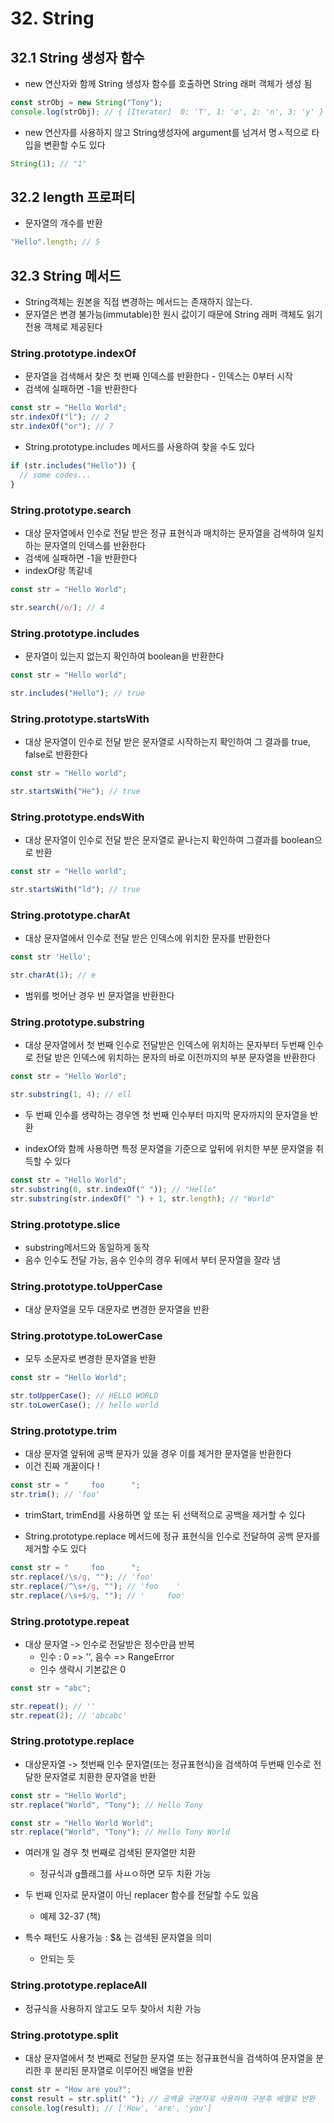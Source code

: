 # 32. String

## 32.1 String 생성자 함수

- new 연산자와 함께 String 생성자 함수를 호출하면 String 래퍼 객체가 생성 됨

```js
const strObj = new String("Tony");
console.log(strObj); // { [Iterator]  0: 'T', 1: 'o', 2: 'n', 3: 'y' }
```

- new 연산자를 사용하지 않고 String생성자에 argument를 넘겨서 명ㅅ적으로 타입을 변환할 수도 있다

```js
String(1); // "1"
```

## 32.2 length 프로퍼티

- 문자열의 개수를 반환

```js
"Hello".length; // 5
```

## 32.3 String 메서드

- String객체는 원본을 직접 변경하는 메서드는 존재하지 않는다.
- 문자열은 변경 불가능(immutable)한 원시 값이기 때문에 String 래퍼 객체도 읽기 전용 객체로 제공된다

### String.prototype.indexOf

- 문자열을 검색해서 찾은 첫 번째 인덱스를 반환한다 - 인덱스는 0부터 시작
- 검색에 실패하면 -1을 반환한다

```js
const str = "Hello World";
str.indexOf("l"); // 2
str.indexOf("or"); // 7
```

- String.prototype.includes 메서드를 사용하여 찾을 수도 있다

```js
if (str.includes("Hello")) {
  // some codes...
}
```

### String.prototype.search

- 대상 문자열에서 인수로 전달 받은 정규 표현식과 매치하는 문자열을 검색하여 일치하는 문자열의 인덱스를 반환한다
- 검색에 실패하면 -1을 반환한다
- indexOf랑 똑같네

```js
const str = "Hello World";

str.search(/o/); // 4
```

### String.prototype.includes

- 문자열이 있는지 없는지 확인하여 boolean을 반환한다

```js
const str = "Hello world";

str.includes("Hello"); // true
```

### String.prototype.startsWith

- 대상 문자열이 인수로 전달 받은 문자열로 시작하는지 확인하여 그 결과를 true, false로 반환한다

```js
const str = "Hello world";

str.startsWith("He"); // true
```

### String.prototype.endsWith

- 대상 문자열이 인수로 전달 받은 문자열로 끝나는지 확인하여 그결과를 boolean으로 반환

```js
const str = "Hello world";

str.startsWith("ld"); // true
```

### String.prototype.charAt

- 대상 문자열에서 인수로 전달 받은 인덱스에 위치한 문자를 반환한다

```js
const str 'Hello';

str.charAt(1); // e
```

- 범위를 벗어난 경우 빈 문자열을 반환한다

### String.prototype.substring

- 대상 문자열에서 첫 번째 인수로 전달받은 인덱스에 위치하는 문자부터
  두번째 인수로 전달 받은 인덱스에 위치하는 문자의 바로 이전까지의 부분 문자열을 반환한다

```js
const str = "Hello World";

str.substring(1, 4); // ell
```

- 두 번째 인수를 생략하는 경우엔 첫 번째 인수부터 마지막 문자까지의 문자열을 반환

- indexOf와 함께 사용하면 특정 문자열을 기준으로 앞뒤에 위치한 부분 문자열을 취득할 수 있다

```js
const str = "Hello World";
str.substring(0, str.indexOf(" ")); // "Hello"
str.substring(str.indexOf(" ") + 1, str.length); // "World"
```

### String.prototype.slice

- substring메서드와 동일하게 동작
- 음수 인수도 전달 가능, 음수 인수의 경우 뒤에서 부터 문자열을 잘라 냄

### String.prototype.toUpperCase

- 대상 문자열을 모두 대문자로 변경한 문자열을 반환

### String.prototype.toLowerCase

- 모두 소문자로 변경한 문자열을 반환

```js
const str = "Hello World";

str.toUpperCase(); // HELLO WORLD
str.toLowerCase(); // hello world
```

### String.prototype.trim

- 대상 문자열 앞뒤에 공백 문자가 있을 경우 이를 제거한 문자열을 반환한다
- 이건 진짜 개꿀이다 !

```js
const str = "     foo      ";
str.trim(); // 'foo'
```

- trimStart, trimEnd를 사용하면 앞 또는 뒤 선택적으로 공백을 제거할 수 있다

- String.prototype.replace 메서드에 정규 표현식을 인수로 전달하여 공백 문자를 제거할 수도 있다

```js
const str = "     foo      ";
str.replace(/\s/g, ""); // 'foo'
str.replace(/^\s+/g, ""); // 'foo    '
str.replace(/\s+$/g, ""); // '     foo'
```

### String.prototype.repeat

- 대상 문자열 -> 인수로 전달받은 정수만큼 반복
  - 인수 : 0 => '', 음수 => RangeError
  - 인수 생략시 기본값은 0

```js
const str = "abc";

str.repeat(); // ''
str.repeat(2); // 'abcabc'
```

### String.prototype.replace

- 대상문자열 -> 첫번째 인수 문자열(또는 정규표현식)을 검색하여 두번째 인수로 전달한 문자열로 치환한 문자열을 반환

```js
const str = "Hello World";
str.replace("World", "Tony"); // Hello Tony
```

```js
const str = "Hello World World";
str.replace("World", "Tony"); // Hello Tony World
```

- 여러개 일 경우 첫 번째로 검색된 문자열만 치환
  - 정규식과 g플래그를 사ㅛㅇ하면 모두 치환 가능
- 두 번째 인자로 문자열이 아닌 replacer 함수를 전달할 수도 있음

  - 예제 32-37 (책)

- 특수 패턴도 사용가능 : $& 는 검색된 문자열을 의미
  - 안되는 듯

### String.prototype.replaceAll

- 정규식을 사용하지 않고도 모두 찾아서 치환 가능

### String.prototype.split

- 대상 문자열에서 첫 번째로 전달한 문자열 또는 정규표현식을 검색하여 문자열을 분리한 후
  분리된 문자열로 이루어진 배열을 반환

```js
const str = "How are you?";
const result = str.split(" "); // 공백을 구분자로 사용하여 구분후 배열로 반환
console.log(result); // ['How', 'are', 'you']
```
